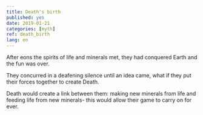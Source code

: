 ```yaml
---
title: Death's birth
published: yes
date: 2019-01-21
categories: [myth]
ref: death_birth
lang: en
---
```


After eons the spirits of life and minerals met, they had conquered Earth and the fun was over. 

They concurred in a deafening silence until an idea came, what if they put their forces together to create Death. 

Death would create a link between them: making new minerals from life and feeding life from new minerals- this would allow their game to carry on for ever.
